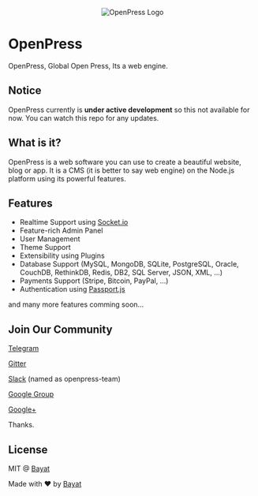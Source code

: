 <p align="center">
  <img src="https://raw.githubusercontent.com/OpenPress/openpress/master/media/GitHub%20Page.png" alt="OpenPress Logo" />
</p>

# OpenPress
OpenPress, Global Open Press, Its a web engine.

## Notice
OpenPress currently is **under active development** so this not available for now. You can watch this repo for any updates.

## What is it?
OpenPress is a web software you can use to create a beautiful website, blog or app.
It is a CMS (it is better to say web engine) on the Node.js platform using its powerful features.

## Features

- Realtime Support using [Socket.io](http://socket.io/)
- Feature-rich Admin Panel
- User Management
- Theme Support
- Extensibility using Plugins
- Database Support (MySQL, MongoDB, SQLite, PostgreSQL, Oracle, CouchDB, RethinkDB, Redis, DB2, SQL Server, JSON, XML, ...)
- Payments Support (Stripe, Bitcoin, PayPal, ...)
- Authentication using [Passport.js](http://passportjs.org/)

and many more features comming soon...

## Join Our Community
[Telegram](t.me/openpress)

[Gitter](https://gitter.im/OpenPress/Lobby)

[Slack](https://openpress-team.slack.com/messages/general/) (named as openpress-team)

[Google Group](https://groups.google.com/forum/#!forum/openpress-team)

[Google+](https://plus.google.com/communities/114236787377167376347)

Thanks.

## License
MIT @ [Bayat](https://github.com/EmpireWorld)

Made with :heart: by [Bayat](https://github.com/EmpireWorld)

